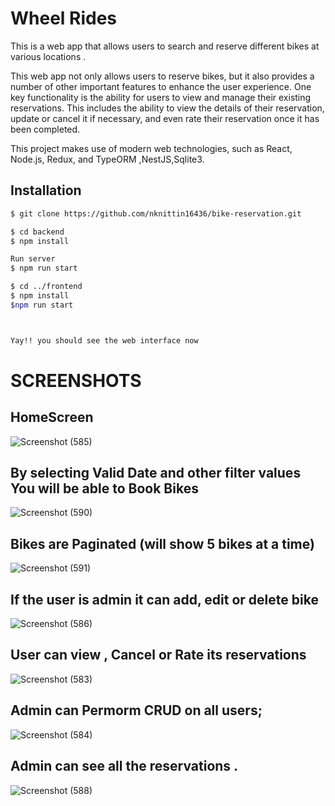 
# Wheel Rides

This is a web app that allows users to search and reserve different bikes at various locations .

This web app not only allows users to reserve bikes, but it also provides a number of other important features to enhance the user experience. One key functionality is the ability for users to view and manage their existing reservations. This includes the ability to view the details of their reservation, update or cancel it if necessary, and even rate their reservation once it has been completed.

This project makes use of modern web technologies, such as React, Node.js, Redux, and TypeORM ,NestJS,Sqlite3.



## Installation

```bash
$ git clone https://github.com/nknittin16436/bike-reservation.git

$ cd backend 
$ npm install

Run server 
$ npm run start

$ cd ../frontend
$ npm install
$npm run start



Yay!! you should see the web interface now 
```

# SCREENSHOTS


## HomeScreen

![Screenshot (585)](https://user-images.githubusercontent.com/84726597/216817640-7f1d79bb-4c4e-4998-a6f9-7880652f93f5.png)

## By selecting Valid Date and other filter values You will be able to Book Bikes

![Screenshot (590)](https://user-images.githubusercontent.com/84726597/216818148-e03be79a-6611-412d-826b-0d82dd81e54b.png)

## Bikes are Paginated (will show 5 bikes at a time)
![Screenshot (591)](https://user-images.githubusercontent.com/84726597/216818149-f520ff18-5d82-4544-a0cb-eb572a50fa1f.png)


## If the user is admin it can add, edit or delete bike
![Screenshot (586)](https://user-images.githubusercontent.com/84726597/216817641-414a6678-eff5-4d1a-86b5-b715ce36811a.png)

## User can view , Cancel or Rate its reservations
![Screenshot (583)](https://user-images.githubusercontent.com/84726597/216817637-02d7e79e-5db0-4f5b-9c38-b18a7c41733a.png)


## Admin can Permorm CRUD on all users;
![Screenshot (584)](https://user-images.githubusercontent.com/84726597/216817639-eaf7bdda-7517-4b8c-b8f4-45465a6cd6f6.png)

## Admin can see all the reservations .
![Screenshot (588)](https://user-images.githubusercontent.com/84726597/216817643-a0a4ca78-59c6-4ad8-ac94-b4bc56fc2979.png)






